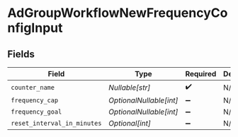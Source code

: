 # AdGroupWorkflowNewFrequencyConfigInput


## Fields

| Field                       | Type                        | Required                    | Description                 |
| --------------------------- | --------------------------- | --------------------------- | --------------------------- |
| `counter_name`              | *Nullable[str]*             | :heavy_check_mark:          | N/A                         |
| `frequency_cap`             | *OptionalNullable[int]*     | :heavy_minus_sign:          | N/A                         |
| `frequency_goal`            | *OptionalNullable[int]*     | :heavy_minus_sign:          | N/A                         |
| `reset_interval_in_minutes` | *Optional[int]*             | :heavy_minus_sign:          | N/A                         |